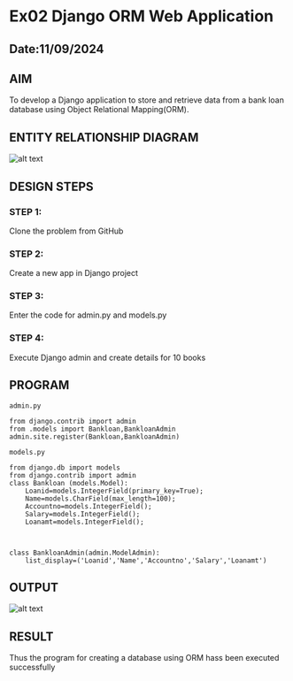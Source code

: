 # Ex02 Django ORM Web Application
## Date:11/09/2024 

## AIM
To develop a Django application to store and retrieve data from a bank loan database using Object Relational Mapping(ORM).

## ENTITY RELATIONSHIP DIAGRAM

![alt text](er.png)

## DESIGN STEPS

### STEP 1:
Clone the problem from GitHub

### STEP 2:
Create a new app in Django project

### STEP 3:
Enter the code for admin.py and models.py

### STEP 4:
Execute Django admin and create details for 10 books

## PROGRAM
```
admin.py

from django.contrib import admin
from .models import Bankloan,BankloanAdmin
admin.site.register(Bankloan,BankloanAdmin)

models.py

from django.db import models
from django.contrib import admin
class Bankloan (models.Model):
    Loanid=models.IntegerField(primary_key=True);
    Name=models.CharField(max_length=100);
    Accountno=models.IntegerField();
    Salary=models.IntegerField();
    Loanamt=models.IntegerField();
    


class BankloanAdmin(admin.ModelAdmin):
    list_display=('Loanid','Name','Accountno','Salary','Loanamt')

```


## OUTPUT

![alt text](output.png)


## RESULT
Thus the program for creating a database using ORM hass been executed successfully
